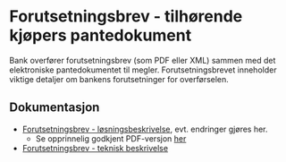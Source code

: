 # Forutsetningsbrev - tilhørende kjøpers pantedokument

Bank overfører forutsetningsbrev (som PDF eller XML) sammen med det elektroniske pantedokumentet til megler. Forutsetningsbrevet inneholder viktige detaljer om bankens forutsetninger for overførselen.

## Dokumentasjon
- [Forutsetningsbrev - løsningsbeskrivelse](./forutsetningsbrev.md), evt. endringer gjøres her.
    - Se opprinnelig godkjent PDF-versjon [her](./Forutsetningsbrev-godkjent-211202.pdf)
- [Forutsetningsbrev - teknisk beskrivelse](./afpant-forutsetningsbrev.md)
